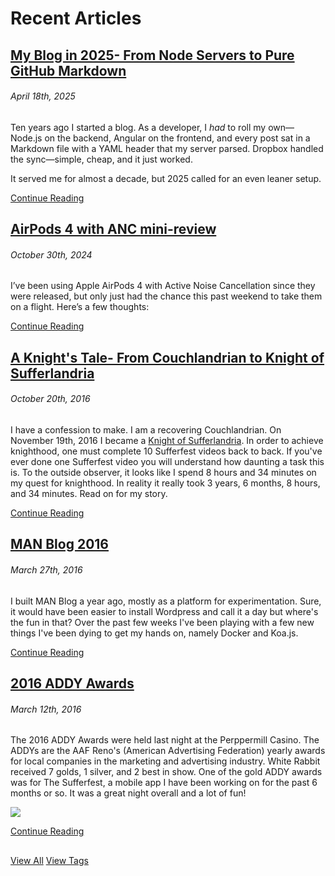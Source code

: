 # Recent Articles

## [My Blog in 2025- From Node Servers to Pure GitHub Markdown](articles/20250418%20My%20Blog%20in%202025-%20From%20Node%20Servers%20to%20Pure%20GitHub%20Markdown.md)
###### April 18th, 2025

Ten years ago I started a blog. As a developer, I *had* to roll my own—Node.js on the backend, Angular on the frontend, and every post sat in a Markdown file with a YAML header that my server parsed. Dropbox handled the sync—simple, cheap, and it just worked.

It served me for almost a decade, but 2025 called for an even leaner setup.

[Continue Reading](articles/20250418%20My%20Blog%20in%202025-%20From%20Node%20Servers%20to%20Pure%20GitHub%20Markdown.md)

## [AirPods 4 with ANC mini-review](articles/20241030%20AirPods%204%20with%20ANC%20mini-review.md)
###### October 30th, 2024

I’ve been using Apple AirPods 4 with Active Noise Cancellation since they were released, but only just had the chance this past weekend to take them on a flight. Here’s a few thoughts:

[Continue Reading](articles/20241030%20AirPods%204%20with%20ANC%20mini-review.md)

## [A Knight's Tale- From Couchlandrian to Knight of Sufferlandria](articles/20161020%20A%20Knight's%20Tale-%20From%20Couchlandrian%20to%20Knight%20of%20Sufferlandria.md)
###### October 20th, 2016

I have a confession to make. I am a recovering Couchlandrian. On November 19th, 2016 I became a [Knight of Sufferlandria](https://thesufferfest.com/pages/knights-of-sufferlandria). In order to achieve knighthood, one must complete 10 Sufferfest videos back to back. If you've ever done one Sufferfest video you will understand how daunting a task this is. To the outside observer, it looks like I spend 8 hours and 34 minutes on my quest for knighthood. In reality it really took 3 years, 6 months, 8 hours, and 34 minutes. Read on for my story.

[Continue Reading](articles/20161020%20A%20Knight's%20Tale-%20From%20Couchlandrian%20to%20Knight%20of%20Sufferlandria.md)

## [MAN Blog 2016](articles/20160327%20MAN%20Blog%202016.md)
###### March 27th, 2016

I built MAN Blog a year ago, mostly as a platform for experimentation. Sure, it would have been easier to install Wordpress and call it a day but where's the fun in that? Over the past few weeks I've been playing with a few new things I've been dying to get my hands on, namely Docker and Koa.js.

[Continue Reading](articles/20160327%20MAN%20Blog%202016.md)

## [2016 ADDY Awards](articles/20160312%202016%20ADDY%20Awards.md)
###### March 12th, 2016

The 2016 ADDY Awards were held last night at the Perppermill Casino.  The ADDYs are the AAF Reno's (American Advertising Federation) yearly awards for local companies in the marketing and advertising industry. White Rabbit received 7 golds, 1 silver, and 2 best in show. One of the gold ADDY awards was for The Sufferfest, a mobile app I have been working on for the past 6 months or so. It was a great night overall and a lot of fun!

![](../resources/20160312/sr7AZnZ%20Medium.jpeg)

[Continue Reading](articles/20160312%202016%20ADDY%20Awards.md)

##
[View All](articles/)
[View Tags](Tags.md)

